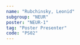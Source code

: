 ```yaml
---
name: "Rubchinsky, Leonid"
subgroup: "NEUR"
poster: "NEUR-1"
tag: "Poster Presenter"
code: "PS02"
---
```

